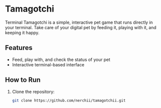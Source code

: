 # Tamagotchi


Terminal Tamagotchi is a simple, interactive pet game that runs directly in your terminal. Take care of your digital pet by feeding it, playing with it, and keeping it happy.

## Features
- Feed, play with, and check the status of your pet
- Interactive terminal-based interface

## How to Run
1. Clone the repository:
   ```bash
   git clone https://github.com/nerchii/tamagotchii.git
